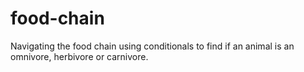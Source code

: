 # food-chain
Navigating the food chain using conditionals to find if an animal is an omnivore, herbivore or carnivore. 
